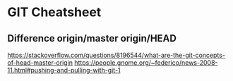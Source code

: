 # GIT Cheatsheet

## Difference origin/master origin/HEAD

https://stackoverflow.com/questions/8196544/what-are-the-git-concepts-of-head-master-origin
https://people.gnome.org/~federico/news-2008-11.html#pushing-and-pulling-with-git-1

